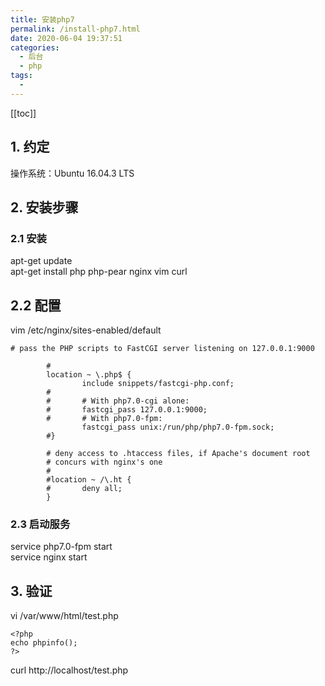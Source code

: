 ```yaml
---
title: 安装php7
permalink: /install-php7.html
date: 2020-06-04 19:37:51
categories: 
  - 后台
  - php
tags: 
  - 
---
```


[[toc]]

## 1. 约定

操作系统：Ubuntu 16.04.3 LTS

## 2. 安装步骤

### 2.1 安装

apt-get update  
apt-get install php php-pear nginx vim curl

## 2.2 配置

vim /etc/nginx/sites-enabled/default

```
# pass the PHP scripts to FastCGI server listening on 127.0.0.1:9000

        #
        location ~ \.php$ {
                include snippets/fastcgi-php.conf;
        #
        #       # With php7.0-cgi alone:
        #       fastcgi_pass 127.0.0.1:9000;
        #       # With php7.0-fpm:
                fastcgi_pass unix:/run/php/php7.0-fpm.sock;
        #}

        # deny access to .htaccess files, if Apache's document root
        # concurs with nginx's one
        #
        #location ~ /\.ht {
        #       deny all;
        }
```

### 2.3 启动服务

service php7.0-fpm start  
service nginx start

## 3. 验证

vi /var/www/html/test.php

```
<?php
echo phpinfo();
?>
```

curl http://localhost/test.php
